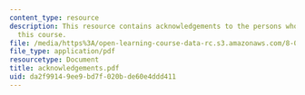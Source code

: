 ```yaml
---
content_type: resource
description: This resource contains acknowledgements to the persons who helped build
  this course.
file: /media/https%3A/open-learning-course-data-rc.s3.amazonaws.com/8-02t-electricity-and-magnetism-spring-2005/da2f99149ee9bd7f020bde60e4ddd411_acknowledgements.pdf
file_type: application/pdf
resourcetype: Document
title: acknowledgements.pdf
uid: da2f9914-9ee9-bd7f-020b-de60e4ddd411
---
```

